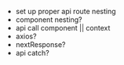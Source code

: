 - set up proper api route nesting
- component nesting?
- api call component || context
- axios?
- nextResponse?
- api catch?
